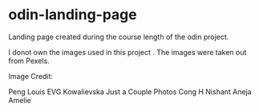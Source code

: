 # odin-landing-page
Landing page created during the course length of the odin project.

I donot own the images used in this project . The images were taken out from Pexels.

Image Credit:

Peng Louis
EVG Kowalievska
Just a Couple Photos
Cong H
Nishant Aneja
Amelie